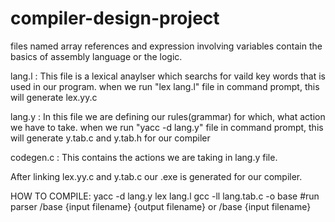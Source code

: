 # compiler-design-project

files named array references and expression involving variables contain the basics of assembly language or the logic.

lang.l : This file is a lexical anaylser which searchs for vaild key words that is used in our program. when we run "lex lang.l" file in command prompt, this will generate lex.yy.c

lang.y : In this file we are defining our rules(grammar) for which, what action we have to take. when we run "yacc -d lang.y" file in command prompt, this will generate y.tab.c and y.tab.h for our compiler

codegen.c : This contains the actions we are taking in lang.y file.

After linking lex.yy.c and y.tab.c our .exe is generated for our compiler.


HOW TO COMPILE:
yacc -d lang.y
lex lang.l
gcc -ll lang.tab.c -o base
#run parser
/base {input filename} {output filename}
or
/base {input filename}
